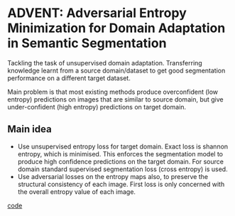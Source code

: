 # ADVENT: Adversarial Entropy Minimization for Domain Adaptation in Semantic Segmentation

Tackling the task of unsupervised domain adaptation. Transferring knowledge learnt from a source domain/dataset to get good segmentation performance on a different target dataset.

Main problem is that most existing methods produce overconfident (low entropy) predictions on images that are similar to source domain, but give under-confident (high entropy) predictions on target domain.

## Main idea
- Use unsupervised entropy loss for target domain. Exact loss is shannon entropy, which is minimised. This enforces the segmentation model to produce high confidence predictions on the target domain. For source domain standard supervised segmentation loss (cross entropy) is used.
- Use adversarial losses on the entropy maps also, to preserve the structural consistency of each image. First loss is only concerned with the overall entropy value of each image.



[code](https://github.com/valeoai/ADVENT)